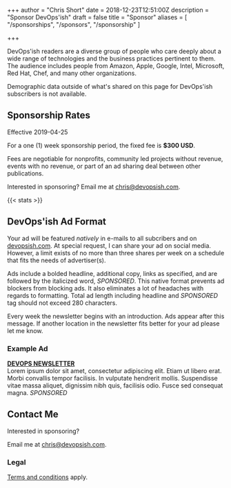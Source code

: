+++
author = "Chris Short"
date = 2018-12-23T12:51:00Z
description = "Sponsor DevOps'ish"
draft = false
title = "Sponsor"
aliases = [
    "/sponsorships",
    "/sponsors",
    "/sponsorship"
]

+++

DevOps'ish readers are a diverse group of people who care deeply about a wide range of technologies and the business practices pertinent to them. The audience includes people from Amazon, Apple, Google, Intel, Microsoft, Red Hat, Chef, and many other organizations.

Demographic data outside of what's shared on this page for DevOps'ish subscribers is not available.

## Sponsorship Rates

Effective 2019-04-25

For a one (1) week sponsorship period, the fixed fee is **$300 USD**.

Fees are negotiable for nonprofits, community led projects without revenue, events with no revenue, or part of an ad sharing deal between other publications.

Interested in sponsoring? Email me at [chris@devopsish.com](mailto:chris@devopsish.com).

{{< stats >}}

## DevOps'ish Ad Format

Your ad will be featured *natively* in e-mails to all subcribers and on [devopsish.com](https://devopsish.com/). At special request, I can share your ad on social media. However, a limit exists of no more than three shares per week on a schedule that fits the needs of advertiser(s).

Ads include a bolded headline, additional copy, links as specified, and are followed by the italicized word, *SPONSORED*. This native format prevents ad blockers from blocking ads. It also eliminates a lot of headaches with regards to formatting. Total ad length including headline and *SPONSORED* tag should not exceed 280 characters.

Every week the newsletter begins with an introduction. Ads appear after this message. If another location in the newsletter fits better for your ad please let me know.

### Example Ad

[**DEVOPS NEWSLETTER**](https://devopsish.com/)  
Lorem ipsum dolor sit amet, consectetur adipiscing elit. Etiam ut libero erat. Morbi convallis tempor facilisis. In vulputate hendrerit mollis. Suspendisse vitae massa aliquet, dignissim nibh quis, facilisis odio. Fusce sed consequat magna. *SPONSORED*

## Contact Me

Interested in sponsoring?

Email me at [chris@devopsish.com](mailto:chris@devopsish.com).

### Legal

[Terms and conditions](/terms/) apply.